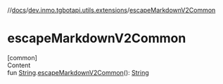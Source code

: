 //[docs](../../index.md)/[dev.inmo.tgbotapi.utils.extensions](index.md)/[escapeMarkdownV2Common](escape-markdown-v2-common.md)



# escapeMarkdownV2Common  
[common]  
Content  
fun [String](https://kotlinlang.org/api/latest/jvm/stdlib/kotlin/-string/index.html).[escapeMarkdownV2Common](escape-markdown-v2-common.md)(): [String](https://kotlinlang.org/api/latest/jvm/stdlib/kotlin/-string/index.html)  



